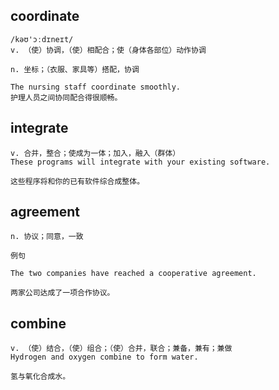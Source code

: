 ## coordinate
```
/kəʊ'ɔːdɪneɪt/
v. （使）协调，（使）相配合；使（身体各部位）动作协调

n. 坐标；（衣服、家具等）搭配，协调

The nursing staff coordinate smoothly.
护理人员之间协同配合得很顺畅。
```
## integrate
```
v. 合并，整合；使成为一体；加入，融入（群体）
These programs will integrate with your existing software.

这些程序将和你的已有软件综合成整体。
```
## agreement
```
n. 协议；同意，一致

例句

The two companies have reached a cooperative agreement.

两家公司达成了一项合作协议。
```
## combine
```
v. （使）结合，（使）组合；（使）合并，联合；兼备，兼有；兼做
Hydrogen and oxygen combine to form water.

氢与氧化合成水。
```